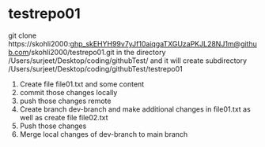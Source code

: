 # testrepo01
 git clone https://skohli2000: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@github.com/skohli2000/testrepo01.git in the directory /Users/surjeet/Desktop/coding/githubTest/
and it will create subdirectory /Users/surjeet/Desktop/coding/githubTest/testrepo01

1. Create file file01.txt and some content 
2. commit those changes locally 
3. push those changes  remote 
4. Create branch dev-branch  and make additional changes in file01.txt as well as create file file02.txt 
5. Push those changes 
6. Merge local changes of dev-branch to main branch 

